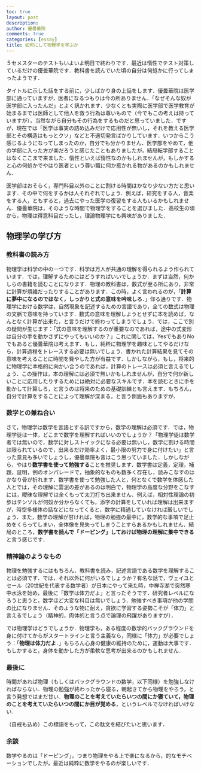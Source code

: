```yaml
---
toc: true
layout: post
description:
author: 優曇華院
comments: true
categories: [essay]
title: 如何にして物理学を学ぶか
---
```


５セメスターのテストもいよいよ明日で終わりです．最近は惰性でテスト対策しているだけの優曇華院です．教科書を読んでいた頃の自分は何処かに行ってしまったようです．

タイトルに示した話をする前に，少しばかり身の上話をします．優曇華院は医学部に通っていますが，医者になるつもりは今の所ありません．「なぜそんな奴が医学部に入ったんだ」とよく訊かれます．少なくとも実際に医学部で医学教育が始まるまでは医師として他人を救う行為は尊いもので（今でもこの考えは持っていますが），当然ながら自分もその行為をするものだと思っていました．ですが，現在では「医学は事実の詰め込みだけで応用性が無いし，それを教える医学部とその構造はもっとクソ」などと不適切発言ばかりしています．いつからこう感じるようになってしまったのか，自分でも分かりません．医学部をやめて，他の学部に入った方が楽だろうと感じたこともありましたが，結局転学部することはなくここまで来ました．惰性といえば惰性なのかもしれませんが，もしかすると心の何処かでやはり医者という尊い職に何か惹かれる物があるのかもしれません．

医学部はおそらく，専門科目以外のことに割ける時間はかなり少ない方だと思います．その中で何をするかは人それぞれでしょう．例えば，研究をする人，音楽をする人，ともすると，過去にやった医学の復習をする人もいるかもしれません．優曇華院は，そのような時間で物理学をすることを選びました．高校生の頃から，物理は得意科目だったし，理論物理学にも興味がありました．

## 物理学の学び方
### 教科書の読み方
物理学は科学の中の一つです．科学は万人が共通の理解を得られるよう作られています．では，理解するためにはどうすればいいでしょうか．まずは当然，何かしらの書籍を読むことになります．物理の教科書は，数式が至る所にあり，非常に計算が煩雑だったりすることがあります．この時，よく言われるのが，「**計算に夢中になるのではなく，しっかりと式の意味を吟味しろ**．」仰る通りです．物理学における数学は，自然現象を記述するための言語であり，全ての数式は物理の文脈で意味を持っています．数式の意味を理解しようとせずに本を読めば，なんとなく計算が出来た，と言うだけで終わってしまうでしょう．では，ここで別の疑問が生じます：「式の意味を理解するのが重要なのであれば，途中の式変形は自分の手を動かさずにやってもいいのか？」これに関しては，YesでもありNoでもあると優曇華院は考えます．もし，純粋に物理学を趣味としてやるだけなら，計算過程をトレースする必要は無いでしょう．書かれた計算結果を見てその意味を考えることに時間を費やした方が有益です．しかしながら，もし，将来的に物理学に本格的に向かい合うのであれば，計算のトレースは必須と言えるでしょう．この操作は，本の理解には必須で無いかもしれませんが，自分で何か新しいことに応用したりするためには絶対に必要なスキルです．本を読むときに手を動かして計算しろ，と言うのは将来のための基礎訓練とも言えます．もちろん，自分で計算をすることによって理解が深まる，と言う側面もありますが．

### 数学との兼ね合い
さて，物理学は数学を言語とする訳ですから，数学の理解は必須です．では，物理学徒は一体，どこまで数学を理解すればいいのでしょうか？「物理学徒は数学者では無いので，数学に対しストイックになる必要は無いし，数学に割ける時間は限られているので，出来るだけ効率よく，最小限の努力で身に付けたい」と言った意見も多いでしょうし，優曇華院も昔はこう思っていました．しかしながら，やはり**数学書を使って勉強する**ことを推奨します．数学書は定義，定理，補題，証明，例のオンパレードで，抽象的なものも数多く存在し，読みこなすのはかなり骨が折れます．数学書を使って勉強した人と，何となくで数学を体感した人とでは，その理解に雲泥の差があるのは明白で，物理学の高度な分野をこなすには，曖昧な理解では全くもって太刀打ち出来ません．例えば，相対性理論の初歩はテンソルが何奴か分からなくても，添字の計算をしていれば理解は出来ますが，時空多様体の話などになってくると，数学に精通していなければ厳しいでしょう．また，数学の理解が甘ければ，物理の勉強の最中に，数学的な事項で足止めをくらってしまい，全体像を見失ってしまうことすらあるかもしれません．結局のところ，**数学書を読んで「ドーピング」しておけば物理の理解に集中できる**と言う感じです．

### 精神論のようなもの
物理を勉強するにはもちろん．教科書を読み，記述言語である数学を理解することは必須です．では，それ以外に何がいるでしょうか？有名な話で，ヴェイユとセール（20世紀を代表する数学者）が日本にやって来た時，中禅寺湖で突然寒中水泳を始め，最後に「数学は体力だよ」と言ったそうです．研究者レベルになろうと思うと，数学ほど大変な科目は無いでしょう．勉強すべき事項が他の学問の比になりません．そのような物に耐え，貪欲に学習する姿勢こそが「体力」と言えるでしょう（精神的，肉体的と言う点で論理の飛躍がありますが）．

では物理学はどうでしょうか．物理学も，ある程度の数学的バックグラウンドを身に付けてからがスタートラインと言う主義なら，同様に「体力」が必要でしょう：「**物理は体力だよ**．」もちろん心身の健康の維持のために，運動は大事です．もしかすると，身体を動かした方が柔軟な思考が出来るのかもしれません．

### 最後に
時間があれば物理（もしくはバックグラウンドの数学，以下同様）を勉強しなければならない．物理の勉強が終わったから寝る，朝起きてから物理をやろう，と言う発想ではまだ甘い．**物理のことを考えていたらいつの間にか寝ていて，物理のことを考えていたらいつの間にか目が覚める**，というレベルでなければいけない．

（自戒も込め）この標語をもって，この駄文を結びたいと思います．

### 余談
数学やるのは「ドーピング」，つまり物理をやる上で楽になるから，的なモチベーションでしたが，最近は純粋に数学をやるのが楽しいです．